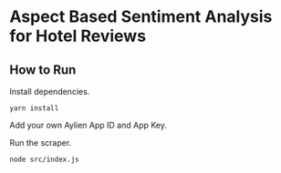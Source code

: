 # Aspect Based Sentiment Analysis for Hotel Reviews

## How to Run

Install dependencies.

    yarn install

Add your own Aylien App ID and App Key.

Run the scraper.

    node src/index.js